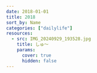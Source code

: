 ```yaml
---
date: 2018-01-01
title: 2018
sort_by: Name
categories: ["dailylife"]
resources:
  - src: IMG_20240929_193528.jpg
    title: しゅ～
    params:
      cover: true
      hidden: false
---
```

